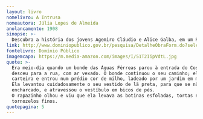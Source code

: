 ```yaml
---
layout: livro
nomelivro: A Intrusa
nomeautora: Júlia Lopes de Almeida
anolancamento: 1908
sinopse: >-
  Descubra a história dos jovens Agemiro Cláudio e Alice Galba, em um Rio de Janeiro à moda europeia da Belle Époque!
link: http://www.dominiopublico.gov.br/pesquisa/DetalheObraForm.do?select_action=&co_obra=2125
fontelivro: Domínio Público
imagemcapa: https://m.media-amazon.com/images/I/51T2IipVdtL.jpg
quote: >-
  Era meio-dia quando um bonde das Águas Férreas parou à entrada do Cosme Velho e uma moça
  desceu para a rua, com ar vexado. O bonde continuou o seu caminho; ela consultou uma notazinha da
  carteira e entrou num prédio cor de milho, ladeado por um jardim em meio abandono. [...]
  Ela levantou cuidadosamente o seu vestido de lã preta, para que se não molhasse no chão
  encharcado, e atravessou o vestíbulo em bicos de pés.
  O rapazinho olhou e viu que ela levava as botinas esfoladas, tortas no calcanhar, e que tinha os
  tornozelos finos. 
quotepagina: 5
---
```

